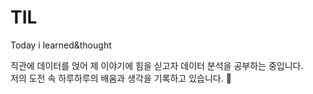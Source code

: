 # TIL
Today i learned&amp;thought<br/>

직관에 데이터를 얹어 제 이야기에 힘을 싣고자 데이터 분석을 공부하는 중입니다. <br/> 
저의 도전 속 하루하루의 배움과 생각을 기록하고 있습니다. 📅


